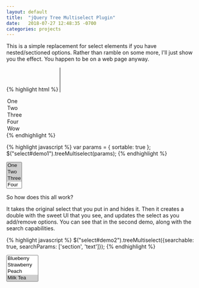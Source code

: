 ```yaml
---
layout: default
title:  "jQuery Tree Multiselect Plugin"
date:   2018-07-27 12:48:35 -0700
categories: projects
---
```


This is a simple replacement for select elements if you have nested/sectioned options. Rather than ramble on some more, I'll just show you the effect. You happen to be on a web page anyway.

{% highlight html %}
<select id="demo1" multiple="multiple">
  <option value="one" data-section="top" selected="selected" data-index="3">One</option>
  <option value="two" data-section="top" selected="selected" data-index="1">Two</option>
  <option value="three" data-section="top" selected="selected" data-index="2" data-description="A natural number">Three</option>
  <option value="four" data-section="top">Four</option>
  <option value="wow" data-section="top/inner/this/is/really/nested">Wow</option>
</select>
{% endhighlight %}

{% highlight javascript %}
var params = { sortable: true };
$("select#demo1").treeMultiselect(params);
{% endhighlight %}

<select id="demo1" multiple="multiple">
  <option value="one" data-section="top" selected="selected" data-index="3">One</option>
  <option value="two" data-section="top" selected="selected" data-index="1">Two</option>
  <option value="three" data-section="top" selected="selected" data-index="2" data-description="A natural number">Three</option>
  <option value="four" data-section="top">Four</option>
  <option value="wow" data-section="top/inner/this/is/really/nested">Wow</option>
</select>

So how does this all work?

It takes the original select that you put in and hides it. Then it creates a double with the sweet UI that you see, and updates the select as you add/remove options. You can see that in the second demo, along with the search capabilities.

{% highlight javascript %}
$("select#demo2").treeMultiselect({searchable: true, searchParams: ['section', 'text']});
{% endhighlight %}

<select id="demo2" multiple="multiple">
  <option value="blueberry" data-section="Smoothies">Blueberry</option>
  <option value="strawberry" data-section="Smoothies">Strawberry</option>
  <option value="peach" data-section="Smoothies">Peach</option>
  <option value="milk tea" data-section="Bubble Tea" selected>Milk Tea</option>
  <option value="green apple" data-section="Bubble Tea" >Green Apple</option>
  <option value="passion fruit" data-section="Bubble Tea" selected readonly>Passion Fruit</option>
</select>

<script src="https://code.jquery.com/jquery-1.12.4.min.js" integrity="sha256-ZosEbRLbNQzLpnKIkEdrPv7lOy9C27hHQ+Xp8a4MxAQ=" crossorigin="anonymous">
</script>
<script src="https://code.jquery.com/ui/1.11.4/jquery-ui.min.js">
</script>
<script src="https://cdn.rawgit.com/patosai/tree-multiselect/v2.5.2/dist/jquery.tree-multiselect.min.js">
</script>
<script>
$("select#demo1").treeMultiselect({ sortable: true });
$("select#demo2").treeMultiselect({searchable: true, searchParams: ['section', 'text']});
</script>
<link rel="stylesheet" href="https://cdn.rawgit.com/patosai/tree-multiselect/v2.5.2/dist/jquery.tree-multiselect.min.css" />
